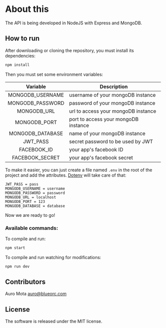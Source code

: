 # About this
The API is being developed in NodeJS with Express and MongoDB.

## How to run
After downloading or cloning the repository, you must install its dependencies:

```bash
npm install
```

Then you must set some environment variables:

| Variable | Description |
|:-:|---|
| MONGODB_USERNAME | username of your mongoDB instance |
| MONGODB_PASSWORD | password of your mongoDB instance |
| MONGODB_URL | url to access your mongoDB instance |
| MONGODB_PORT | port to access your mongoDB instance|
| MONGODB_DATABASE | name of your mongoDB instance|
| JWT_PASS | secret password to be used by JWT |
| FACEBOOK_ID | your app's facebook ID |
| FACEBOOK_SECRET | your app's facebook secret |

To make it easier, you can just create a file named `.env` in the root of the project and add the attributes. [Dotenv](https://github.com/motdotla/dotenv) will take care of that:

```
JWT_PASS = pass
MONGODB_USERNAME = username
MONGODB_PASSWORD = password
MONGODB_URL = localhost
MONGODB_PORT = 123
MONGODB_DATABASE = database
```

Now we are ready to go! 

### Available commands:

To compile and run:
```bash
npm start
```
To compile and run watching for modifications:
```bash
npm run dev
```

## Contributors
Auro Mota <auro@blueorc.com>

## License
The software is released under the MIT license.
